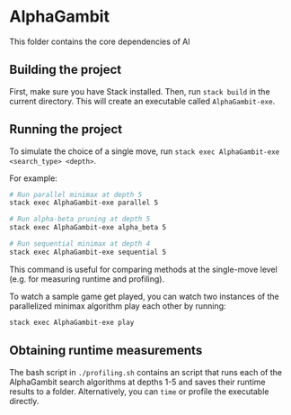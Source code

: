# AlphaGambit

This folder contains the core dependencies of Al

## Building the project

First, make sure you have Stack installed. Then, run `stack build` in the current directory. This will create an executable called `AlphaGambit-exe`. 

## Running the project

To simulate the choice of a single move, run `stack exec AlphaGambit-exe <search_type> <depth>`.

For example:
```bash
# Run parallel minimax at depth 5
stack exec AlphaGambit-exe parallel 5 

# Run alpha-beta pruning at depth 5
stack exec AlphaGambit-exe alpha_beta 5 

# Run sequential minimax at depth 4
stack exec AlphaGambit-exe sequential 5 
```

This command is useful for comparing methods at the single-move level (e.g. for measuring runtime and profiling). 

To watch a sample game get played, you can watch two instances of the parallelized minimax algorithm play each other by running:

```bash
stack exec AlphaGambit-exe play  
```

## Obtaining runtime measurements

The bash script in `./profiling.sh` contains an script that runs each of the AlphaGambit search algorithms at depths 1-5 and saves their runtime results to a folder. Alternatively, you can `time` or profile the executable directly. 